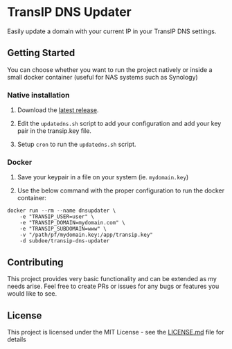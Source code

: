 # TransIP DNS Updater

Easily update a domain with your current IP in your TransIP DNS settings.

## Getting Started

You can choose whether you want to run the project natively or inside a small docker container (useful for NAS systems such as Synology)

### Native installation

1. Download the [latest release](https://github.com/subdee/transip-dns-updater/releases/latest).

2. Edit the `updatedns.sh` script to add your configuration and add your key pair in the transip.key file.

3. Setup `cron` to run the `updatedns.sh` script.

### Docker

1. Save your keypair in a file on your system (ie. `mydomain.key`)

2. Use the below command with the proper configuration to run the docker container:

```
docker run --rm --name dnsupdater \
    -e "TRANSIP_USER=user" \
    -e "TRANSIP_DOMAIN=mydomain.com" \
    -e "TRANSIP_SUBDOMAIN=www" \
    -v "/path/pf/mydomain.key:/app/transip.key"
    -d subdee/transip-dns-updater
```

## Contributing

This project provides very basic functionality and can be extended as my needs arise. Feel free to create PRs or issues for any bugs or features you would like to see.

## License

This project is licensed under the MIT License - see the [LICENSE.md](LICENSE.md) file for details

